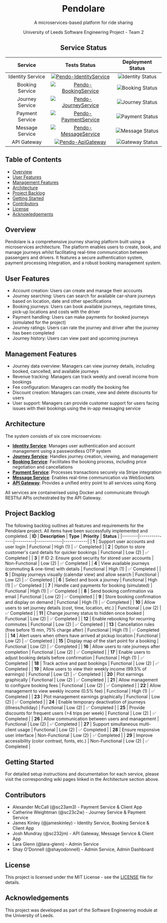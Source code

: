<div align="center">
  <h1>Pendolare</h1>
  <p>A microservices-based platform for ride sharing</p>
  <p>University of Leeds Software Engineering Project - Team 2</p>
</div>

<div align="center">

## Service Status

| Service | Tests Status | Deployment Status |
|:-------:|:------------:|:-----------------:|
| Identity Service | [![Pendo-IdentityService](https://github.com/COMP2913-24-25/software-engineering-project-team-2/actions/workflows/Pendo.IdentityService.yml/badge.svg)](https://github.com/COMP2913-24-25/software-engineering-project-team-2/actions/workflows/Pendo.IdentityService.yml) | ![Identity Status](https://pendo-status.clsolutions.dev/api/badge/2/status) |
| Booking Service | [![Pendo-BookingService](https://github.com/COMP2913-24-25/software-engineering-project-team-2/actions/workflows/Pendo.BookingService.yml/badge.svg)](https://github.com/COMP2913-24-25/software-engineering-project-team-2/actions/workflows/Pendo.BookingService.yml) | ![Booking Status](https://pendo-status.clsolutions.dev/api/badge/6/status) |
| Journey Service | [![Pendo-JourneyService](https://github.com/COMP2913-24-25/software-engineering-project-team-2/actions/workflows/Pendo.JourneyService.yml/badge.svg)](https://github.com/COMP2913-24-25/software-engineering-project-team-2/actions/workflows/Pendo.JourneyService.yml) | ![Journey Status](https://pendo-status.clsolutions.dev/api/badge/7/status) |
| Payment Service | [![Pendo-PaymentService](https://github.com/COMP2913-24-25/software-engineering-project-team-2/actions/workflows/Pendo.PaymentService.yml/badge.svg)](https://github.com/COMP2913-24-25/software-engineering-project-team-2/actions/workflows/Pendo.PaymentService.yml) | ![Payment Status](https://pendo-status.clsolutions.dev/api/badge/3/status) |
| Message Service | [![Pendo-MessageService](https://github.com/COMP2913-24-25/software-engineering-project-team-2/actions/workflows/Pendo.MessageService.yml/badge.svg)](https://github.com/COMP2913-24-25/software-engineering-project-team-2/actions/workflows/Pendo.MessageService.yml) | ![Message Status](https://pendo-status.clsolutions.dev/api/badge/4/status) |
| API Gateway | [![Pendo-ApiGateway](https://github.com/COMP2913-24-25/software-engineering-project-team-2/actions/workflows/Pendo.ApiGateway.yml/badge.svg)](https://github.com/COMP2913-24-25/software-engineering-project-team-2/actions/workflows/Pendo.ApiGateway.yml) | ![Gateway Status](https://pendo-status.clsolutions.dev/api/badge/1/status) |

</div>

## Table of Contents
- [Overview](#overview)
- [User Features](#user-features)
- [Management Features](#management-features)
- [Architecture](#architecture)
- [Project Backlog](#project-backlog)
- [Getting Started](#getting-started)
- [Contributors](#contributors)
- [License](#license)
- [Acknowledgements](#acknowledgements)

## Overview

Pendolare is a comprehensive journey sharing platform built using a microservices architecture. The platform enables users to create, book, and manage journeys whilst facilitating real-time communication between passengers and drivers. It features a secure authentication system, payment processing integration, and a robust booking management system.

## User Features
- Account creation: Users can create and manage their accounts
- Journey searching: Users can search for available car-share journeys based on location, date and other specifications
- Booking journeys: Users can book available journeys, negotiate times, pick-up locations and costs with the driver
- Payment handling: Users can make payments for booked journeys (simulated for the project)
- Journey ratings: Users can rate the journey and driver after the journey has been completed
- Journey history: Users can view past and upcoming journeys

## Management Features
- Journey data overview: Managers can view journey details, including booked, cancelled, and available journeys
- Revenue tracking: Managers can track weekly and overall income from bookings
- Fee configuration: Managers can modify the booking fee
- Discount creation: Managers can create, view and delete discounts for users
- User support: Managers can provide customer support for users facing issues with their bookings using the in-app messaging service 

## Architecture

The system consists of six core microservices:

- **[Identity Service](https://github.com/COMP2913-24-25/software-engineering-project-team-2/wiki/Pendo.IdentityService)**: Manages user authentication and account management using a passwordless OTP system
- **[Journey Service](https://github.com/COMP2913-24-25/software-engineering-project-team-2/wiki/Pendo.JourneyService)**: Handles journey creation, viewing, and management
- **[Booking Service](https://github.com/COMP2913-24-25/software-engineering-project-team-2/wiki/Pendo.BookingService)**: Facilitates the booking process, including price negotiation and cancellations
- **[Payment Service](https://github.com/COMP2913-24-25/software-engineering-project-team-2/wiki/Pendo.PaymentService)**: Processes transactions securely via Stripe integration
- **[Message Service](https://github.com/COMP2913-24-25/software-engineering-project-team-2/wiki/Pendo.MessageService)**: Enables real-time communication via WebSockets
- **[API Gateway](https://github.com/COMP2913-24-25/software-engineering-project-team-2/wiki/Pendo.ApiGateway)**: Provides a unified entry point to all services using Kong

All services are containerised using Docker and communicate through RESTful APIs orchestrated by the API Gateway.

## Project Backlog 
The following backlog outlines all features and requirements for the Pendolare project. All items have been successfully implemented and completed.
| **ID** | **Description** | **Type** | **Priority** | **Status** |
|--------|---------------|----------|-------------|------------|
| **1** | Support user accounts and user login | Functional | High (1) | ✅ Completed |
| **2** | Option to store customer's card details for quicker bookings | Functional | Low (2) | ✅ Completed |
| **3** | If ID 2: Ensure good security for stored user accounts | Non-Functional | Low (2) | ✅ Completed |
| **4** | View available journeys (commuting & one-time) with details | Functional | High (1) | ✅ Completed |
| **5** | Display journeys visually (calendar view) and allow search | Functional | Low (2) | ✅ Completed |
| **6** | Select and book a journey | Functional | High (1) | ✅ Completed |
| **7** | Handle card payments for booking (simulated) | Functional | High (1) | ✅ Completed |
| **8** | Send booking confirmation via email | Functional | Low (2) | ✅ Completed |
| **9** | Store booking confirmation and display on demand | Functional | High (1) | ✅ Completed |
| **10** | Allow users to set journey details (cost, time, location, etc.) | Functional | Low (2) | ✅ Completed |
| **11** | Change journey status to hidden once booked | Functional | Low (2) | ✅ Completed |
| **12** | Enable rebooking for recurring commutes | Functional | Low (2) | ✅ Completed |
| **13** | Cancellation rules (free before 15 min, 75% charge after) | Functional | High (1) | ✅ Completed |
| **14** | Alert users when others have arrived at pickup location | Functional | Low (2) | ✅ Completed |
| **15** | Display map of the start point for a booking | Functional | Low (2) | ✅ Completed |
| **16** | Allow users to rate journeys after completion | Functional | Low (2) | ✅ Completed |
| **17** | Enable users to adjust booking details before confirmation | Functional | High (1) | ✅ Completed |
| **18** | Track active and past bookings | Functional | Low (2) | ✅ Completed |
| **19** | Allow users to view their weekly income (99.5% of earnings) | Functional | Low (2) | ✅ Completed |
| **20** | Plot earnings graphically | Functional | Low (2) | ✅ Completed |
| **21** | Allow management to configure booking fees | Functional | Low (2) | ✅ Completed |
| **22** | Allow management to view weekly income (0.5% fee) | Functional | High (1) | ✅ Completed |
| **23** | Plot management earnings graphically | Functional | Low (2) | ✅ Completed |
| **24** | Enable temporary deactivation of journeys (illness/holiday) | Functional | Low (2) | ✅ Completed |
| **25** | Provide discounts for frequent users (>4 trips per week) | Functional | Low (2) | ✅ Completed |
| **26** | Allow communication between users and management | Functional | Low (2) | ✅ Completed |
| **27** | Support simultaneous multi-client usage | Functional | Low (2) | ✅ Completed |
| **28** | Ensure responsive user interface | Non-Functional | Low (2) | ✅ Completed |
| **29** | Improve accessibility (color contrast, fonts, etc.) | Non-Functional | Low (2) | ✅ Completed |

## Getting Started

For detailed setup instructions and documentation for each service, please visit the corresponding wiki pages linked in the Architecture section above.

## Contributors

- Alexander McCall (@sc23am3) - Payment Service & Client App
- Catherine Weightman (@sc23c2w) - Journey Service & Payment Service
- James Kinley (@jameskinley) - Identity Service, Booking Service & Client App
- Josh Mundray (@sc232jm) - API Gateway, Message Service & Client App
- Lara Glenn (@lara-glenn) - Admin Service
- Shay O'Donnell (@shayodonnell) - Admin Service, Admin Dashboard

## License

This project is licensed under the MIT License - see the [LICENSE](LICENSE) file for details.

## Acknowledgements

This project was developed as part of the Software Engineering module at the University of Leeds.
